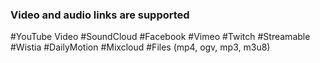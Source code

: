 ### Video and audio links are supported
#YouTube Video
#SoundCloud
#Facebook
#Vimeo
#Twitch
#Streamable
#Wistia
#DailyMotion
#Mixcloud
#Files (mp4, ogv, mp3, m3u8)

